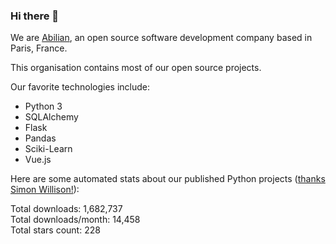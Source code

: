 ### Hi there 👋

We are [Abilian](https://abilian.com/), an open source software development company based in Paris, France.

This organisation contains most of our open source projects.

Our favorite technologies include:

- Python 3
- SQLAlchemy
- Flask
- Pandas
- Sciki-Learn
- Vue.js

Here are some automated stats about our published Python projects
([thanks Simon Willison!][sw-post]):

<!--marker-->
Total downloads: 1,682,737<br>
Total downloads/month: 14,458<br>
Total stars count: 228
<!--end-->

[sw-post]: https://simonwillison.net/2020/Jul/10/self-updating-profile-readme/